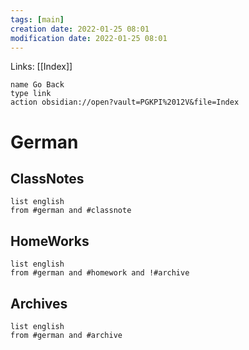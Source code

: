 ```yaml
---
tags: [main]
creation date: 2022-01-25 08:01
modification date: 2022-01-25 08:01
---
```


Links: [[Index]]
```button
name Go Back
type link
action obsidian://open?vault=PGKPI%2012V&file=Index
```
# German
## ClassNotes
```dataview
list english
from #german and #classnote
```
## HomeWorks
```dataview
list english
from #german and #homework and !#archive
```
## Archives
```dataview
list english
from #german and #archive
```